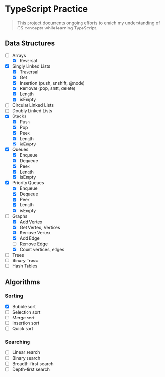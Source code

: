# TypeScript Practice

> This project documents ongoing efforts to enrich my understanding of CS concepts while learning TypeScript.

## Data Structures

- [ ] Arrays
  - [x] Reversal
- [x] Singly Linked Lists
  - [x] Traversal
  - [x] Get
  - [x] Insertion (push, unshift, @node)
  - [x] Removal (pop, shift, delete)
  - [x] Length
  - [x] isEmpty
- [ ] Circular Linked Lists
- [ ] Doubly Linked Lists
- [x] Stacks
  - [x] Push
  - [x] Pop
  - [x] Peek
  - [x] Length
  - [x] isEmpty
- [x] Queues
  - [x] Enqueue
  - [x] Dequeue
  - [x] Peek
  - [x] Length
  - [x] isEmpty
- [x] Priority Queues
  - [x] Enqueue
  - [x] Dequeue
  - [x] Peek
  - [x] Length
  - [x] isEmpty
- [ ] Graphs
  - [x] Add Vertex
  - [x] Get Vertex, Vertices
  - [x] Remove Vertex
  - [x] Add Edge
  - [ ] Remove Edge
  - [x] Count vertices, edges
- [ ] Trees
- [ ] Binary Trees
- [ ] Hash Tables

## Algorithms

### Sorting

- [x] Bubble sort
- [ ] Selection sort
- [ ] Merge sort
- [ ] Insertion sort
- [ ] Quick sort

### Searching

- [ ] Linear search
- [ ] Binary search
- [ ] Breadth-first search
- [ ] Depth-first search
